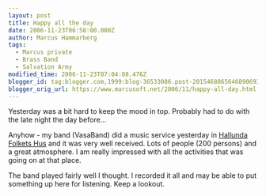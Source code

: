```yaml
---
layout: post
title: Happy all the day
date: 2006-11-23T06:58:00.000Z
author: Marcus Hammarberg
tags:
  - Marcus private
  - Brass Band
  - Salvation Army
modified_time: 2006-11-23T07:04:08.476Z
blogger_id: tag:blogger.com,1999:blog-36533086.post-2015468865646890693
blogger_orig_url: https://www.marcusoft.net/2006/11/happy-all-day.html
---
```


Yesterday was a bit hard to keep the mood in top. Probably had to do
with the late night the day before...

Anyhow - my band (VasaBand) did a music service yesterday in [Hallunda
Folkets Hus](http://www.hallunda.fh.se/) and it was very well received.
Lots of people (200 persons) and a great atmosphere. I am really
impressed with all the activities that was going on at that place.

The band played fairly well I thought. I recorded it all and may be able
to put something up here for listening. Keep a lookout.
